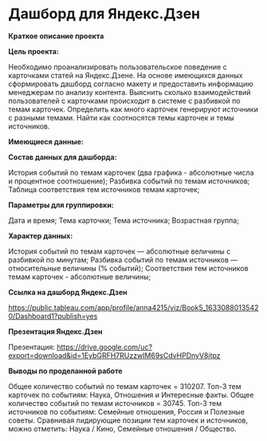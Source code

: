 # Дашборд для Яндекс.Дзен
**Краткое описание проекта**

**Цель проекта:**

Необходимо проанализировать пользовательское поведение с карточками статей на Яндекс.Дзене.
На основе имеющихся данных сформировать дашборд согласно макету и предоставить информацию менеджерам по анализу контента.
Выяснить сколько взаимодействий пользователей с карточками происходит в системе с разбивкой по темам карточек.
Определить как много карточек генерируют источники с разными темами.
Найти как соотносятся темы карточек и темы источников.

**Имеющиеся данные:**

**Состав данных для дашборда:**

История событий по темам карточек (два графика - абсолютные числа и процентное соотношение);
Разбивка событий по темам источников;
Таблица соответствия тем источников темам карточек;

**Параметры для группировки:**

Дата и время;
Тема карточки;
Тема источника;
Возрастная группа;

**Характер данных:**

История событий по темам карточек — абсолютные величины с разбивкой по минутам;
Разбивка событий по темам источников — относительные величины (% событий);
Соответствия тем источников темам карточек - абсолютные величины;

**Ссылка на дашборд Яндекс.Дзен**

https://public.tableau.com/app/profile/anna4215/viz/Book5_16330880135420/Dashboard1?publish=yes

**Презентация Яндекс.Дзен**

Презентация: https://drive.google.com/uc?export=download&id=1EybGRFH7RUzzwIM69sCdvHPDnyV8jtpz

**Выводы по проделанной работе**

Общее количество событий по темам карточек = 310207. Топ-3 тем карточек по событиям: Наука, Отношения и Интересные факты.
Общее количество событий по темам источников = 30745. Топ-3 тем источников по событиям: Семейные отношения, Россия и Полезные советы.
Сравнивая лидирующие позиции тем карточек и источников, можно отметить: Наука / Кино, Семейные отношения / Общество.
